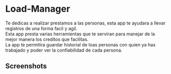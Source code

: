 # Load-Manager
Te dedicas a realizar prestamos a las personas, esta app te ayudara a llevar registros de una forma facil y agil. <br> 
Esta app presta varias herramientas que te serviran para manejar de la mejor manera los creditos que facilitas. <br> 
La app te permitira guardar historial de loas personas con quien ya has trabajado y poder ver la confiabilidad de cada persona.
## Screenshots
<img src="">
<img src="">
<img src="">
<img src="">
